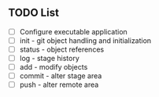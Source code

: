 ## TODO List

- [ ] Configure executable application
- [ ] init - git object handling and initialization
- [ ] status - object references
- [ ] log - stage history
- [ ] add - modify objects
- [ ] commit - alter stage area
- [ ] push - alter remote area